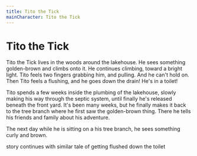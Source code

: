 ```yaml
---
title: Tito the Tick
mainCharacter: Tito the Tick
---
```


# Tito the Tick

Tito the Tick lives in the woods around the lakehouse.
He sees something golden-brown and climbs onto it.
He continues climbing, toward a bright light. Tito feels two fingers grabbing him, and pulling.
And he can't hold on. Then Tito feels a flushing, and he goes down the drain! He's in a toilet!

Tito spends a few weeks inside the plumbing of the lakehouse, slowly making his way through the septic system, until finally he's released beneath the front yard.
It's been many weeks, but he finally makes it back to the tree branch where he first saw the golden-brown thing.
There he tells his friends and family about his adventure.

The next day while he is sitting on a his tree branch, he sees something curly and brown.

story continues with similar tale of getting flushed down the toilet
